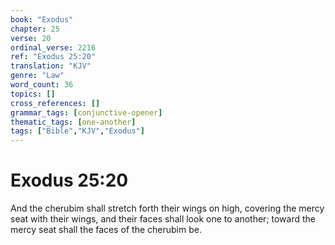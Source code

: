 ```yaml
---
book: "Exodus"
chapter: 25
verse: 20
ordinal_verse: 2216
ref: "Exodus 25:20"
translation: "KJV"
genre: "Law"
word_count: 36
topics: []
cross_references: []
grammar_tags: [conjunctive-opener]
thematic_tags: [one-another]
tags: ["Bible","KJV","Exodus"]
---
```


# Exodus 25:20

And the cherubim shall stretch forth their wings on high, covering the mercy seat with their wings, and their faces shall look one to another; toward the mercy seat shall the faces of the cherubim be.
